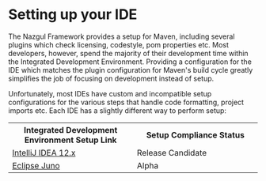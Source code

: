 # Setting up your IDE

The Nazgul Framework provides a setup for Maven, including several plugins which check licensing, codestyle,
pom properties etc. Most developers, however, spend the majority of their development time within the Integrated
Development Environment. Providing a configuration for the IDE which matches the plugin configuration
for Maven's build cycle greatly simplifies the job of focusing on development instead of setup.

Unfortunately, most IDEs have custom and incompatible setup configurations for the various steps that handle
code formatting, project imports etc. Each IDE has a slightly different way to perform setup:

<table>
    <tr>
        <th width="50%">Integrated Development Environment Setup Link</th>
        <th width="50%">Setup Compliance Status</th>
    </tr>
    <tr>
        <td><a href="idea.html">IntelliJ IDEA 12.x</a></td>
        <td>Release Candidate</td>
    </tr>
    <tr>
        <td><a href="eclipse.html">Eclipse Juno</a></td>
        <td>Alpha</td>
    </tr>
</table>